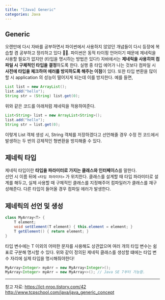 ```yaml
---
title: "[Java] Generic"
categories: Java
---
```


## Generic 
오랜만에 다시 자바를 공부하면서 파이썬에서 사용하지 않았던 개념들이 다시 등장에 복습할 겸 공부하고 정리하고 있다 ✍🏻. 파이썬은 동적 타이핑 언어이기 때문에 제네릭을 사용할 필요가 없지만 (타입을 명시하는 방법은 있다!) 자바에서는 <b>제네릭을 사용히여 컴파일 시 구체적인 타입을 결정</b>하도록 한다. 실행 중 타입 에어가 나는 것보다 컴파일 시 <b>사전에 타입을 체크하여 에러를 방지하도록 해주는 이점</b>이 있다. 또한 타입 변환을 많이 할 시 application 의 성능이 떨어지게 되는데 이를 방지한다. 
예를 들면,
```java
List list = new ArrayList();
list.add("hello");
String str = (String) list.get(0);
```
위와 같은 코드를 아래처럼 제네릭을 적용하여준다. 
```java
List<String> list = new ArrayList<String>();
list.add("hello");
String str = list.get(0);
```
이렇게 List 객체 생성 시, String 객체를 저장하겠다고 선언해줄 경우 수정 전 코드에서 발생하는 두 번의 강제적인 형변환을 방지해줄 수 있다.

## 제네릭 타입
제네릭 타입이란 <b>타입을 파라미터로 가지는 클래스와 인터페이스</b>를 말한다.  
선언 시 이름 뒤에 ```<타입 파라미터>``` 가 위치한다. 
클래스를 설계할 때 타입 파라미터로 설계를 해두고, 실제 사용할 때 구체적인 클래스를 지정해주어 컴파일러가 클래스를 재구성해준다. 다른 타입이 들어올 경우 컴파일 에러가 발생한다. 

## 제네릭의 선언 및 생성
```java
class MyArray<T> {
    T element;
    void setElement(T element) { this.element = element; }
    T getElement() { return element; }
}
```
타입 변수에는 T 이외의 어떠한 문자를 사용해도 상관없으며 여러 개의 타입 변수는 쉼표로 구분해 명시할 수 있다. 위와 같이 정의된 제네릭 클래스를 생성할 떄에는 타입 변수 자리에 실제 타입을 명시해줘야한다!

```java
MyArray<Integer> myArr = new MyArray<Integer>();
MyArray<Integer> myArr = new MyArray<>(); // Java SE 7부터 가능함.
```

---
참고 자료: https://ict-nroo.tistory.com/42
http://www.tcpschool.com/java/java_generic_concept